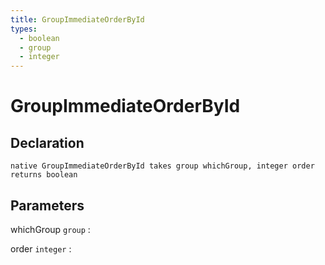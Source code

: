 ```yaml
---
title: GroupImmediateOrderById
types:
  - boolean
  - group
  - integer
---
```


# GroupImmediateOrderById

## Declaration

```jass
native GroupImmediateOrderById takes group whichGroup, integer order returns boolean
```

## Parameters
whichGroup `group`
: 

order `integer`
: 
